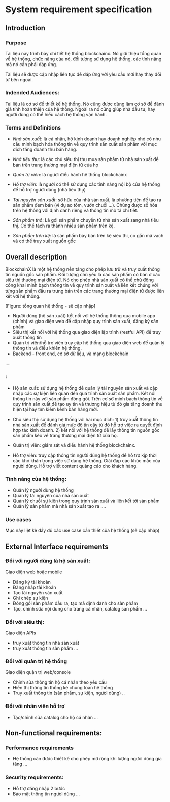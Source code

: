# System requirement specification

## Introduction

### Purpose

Tài liệu này trình bày chi tiết hệ thống blockchainx. Nó giới thiệu tổng quan
về hệ thống, chức năng của nó, đối tượng sử dụng hệ thống, các tính năng mà nó
cần phải đáp ứng.

Tài liệu sẽ được cập nhập liên tục để đáp ứng với yêu cầu mới hay thay đổi từ bên ngoài.

### Indended Audiences:

Tài liệu là cơ sơ để thiết kế hệ thống. Nó cũng được dùng làm cơ sở để
đánh giá tính hoàn thiện của hệ thống. Ngoài ra nó cũng giúp nhà đầu tư, hay
người dùng có thể hiểu cách hệ thống vận hành.

### Terms and Definitions

- *Nhà sản xuất*: là cá nhân, hộ kinh doanh hay doanh nghiệp nhỏ có nhu cầu minh bạch hóa thông tin về quy trình sản xuất sản phẩm với mục đích tăng doanh thu bán hàng. 
- *Nhà tiêu thụ*: là các chủ siêu thị thu mua sản phẩm từ nhà sản xuất để bán trên trang thương mại điện tử của họ

- *Quản trị viên*: là người điều hành hệ thống blockchainx

- *Hỗ trợ viên*: là người có thể sử dụng các tính năng nội bộ của hệ thống để hỗ trợ người dùng (nhà tiêu thụ)

- *Tài nguyên sản xuất*: sở hữu của nhà sản xuất, là phương tiện để tạo ra sản phẩm đem bán (ví dụ ao tôm, vườn chuối ...). Chúng được số hóa trên hệ thống với định danh riêng và thông tin mô tả chi tiết. 

- *Sản phẩm thô*: Là gói sản phẩm chuyển từ nhà sản xuất sang nhà tiêu thị. Có
  thể tách ra thành nhiều sản phẩm trên kệ.
  
- *Sản phẩm trên kệ*: là sản phẩm bày bán trên kệ siêu thị, có gắn mã vạch và có
  thể truy xuất nguồn gốc


## Overall description

BlockchainX là một hệ thống nền tảng cho phép lưu trữ và truy xuất thông tin
nguồn gốc sản phẩm. Đối tượng chủ yếu là các sản phẩm có bán ở các siêu thị
thương mại điện tử. Nó cho phép nhà sản xuất có thể chủ động công khai minh
bạch thông tin về quy trình sản xuất và liên kết chúng với từng sản phầm đầu ra
 trưng bán trên các trang thương mại điện tử được liên kết với hệ thống.
 
 [Figure: tổng quan hệ thống - sẽ cập nhập]
 
- Người dùng (hộ sản xuất) kết nối với hệ thống thông qua mobile app (chính) và giao diện web để cập nhập quy trình sản xuất, đăng ký sản phẩm
- Siêu thị kết nối với hệ thống qua giao diện lập trình (restful API) để truy xuất thông tin
- Quản trị viên/hỗ trợ viên truy cập hệ thống qua giao diện web để quản lý thông tin và điều khiển hệ thống.
- Backend - front end, cơ sở dữ liệu, và mạng blockchain 

....

### :

 - Hộ sản xuất: sử dụng hệ thống để quản lý tài nguyên sản xuất và cập nhập các sự kiện
   liên quan đến quá trình sản xuất sản phẩm. Kết nối thông tin này với sản
   phẩm đóng gói. Trên cơ sở minh bạch thông tin về quy trình sản xuất để tạo uy tín và thương hiệu từ đó gia tăng doanh thu hiện tại hay tìm kiếm kênh bán hàng mới.
 
 - Chủ siêu thị: sử dụng hệ thống với hai mục đích:  1) truy xuất thông tin nhà sản xuất để đánh giá mức độ tin cậy từ đó hỗ trợ việc ra quyết định hợp tác kinh doanh. 2) kết nối với hệ thống để lấy thông tin nguồn gốc sản phẩm kéo về trang thương mại điện tử của họ.
 
 - Quản trị viên:  giám sát và điều hành hệ thống blockchainx.

 - Hỗ trợ viên: truy cập thông tin người dùng hệ thống để hỗ trợ kịp thời
   các khó khăn trong việc sử dụng hệ thống. Giải đáp các khúc mắc của người
   dùng. Hỗ trợ viết content quảng cáo cho khách hàng.

### Tính năng của hệ thống:

  - Quản lý người dùng hệ thống
  - Quản lý tài nguyên của nhà sản xuất
  - Quản lý chuỗi sự kiện trong quy trình sản xuất và liên kết tới sản phẩm
  - Quản lý sản phẩm mà nhà sản xuất tạo ra
  ....
   
 ### Use cases
 
  Mục này liệt kê đầy đủ các use case cần thiết của hệ thống (sẽ cập nhập)

## External Interface requirements

### Đối với người dùng là hộ sản xuất:

Giao diện web hoặc mobile
 - Đăng ký tài khoản
 - Đăng nhâp tài khoản
 - Tạo tài nguyên sản xuất
 - Ghi chép sự kiện
 - Đóng gói sản phẩm đầu ra, tạo mã định danh cho sản phẩm
 - Tạo, chỉnh sửa nội dung cho trang cá nhân, catalog sản phẩm
 ...
 
### Đối với siêu thị:
Giao diện APIs
 - truy xuất thông tin nhà sản xuất
 - truy xuất thông tin sản phẩm
...

### Đối với quản trị hệ thống

Giao diện quản trị web/console
 - Chỉnh sửa thông tin hộ cá nhân theo yêu cầu
 - Hiển thị thông tin thống kê chung toàn hệ thống
 - Truy xuất thông tin (sản phẩm, sự kiện, người dùng)
 ..
 
### Đối với nhân viên hỗ trợ
 - Tạo/chỉnh sửa catalog cho hộ cá nhân
...


## Non-functional requirements:

### Performance requirements

 - Hệ thống cân được thiết kế cho phép mở rộng khi lượng người dùng gia tăng 
 ...
 
### Security requirements:

 - Hỗ trợ đăng nhập 2 bước
 - Bảo mật thông tin người dùng
 ...
